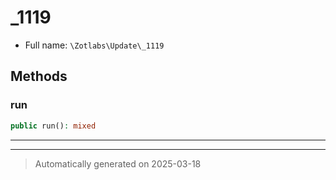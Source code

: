 
# _1119





* Full name: `\Zotlabs\Update\_1119`




## Methods


### run



```php
public run(): mixed
```












***


***
> Automatically generated on 2025-03-18
